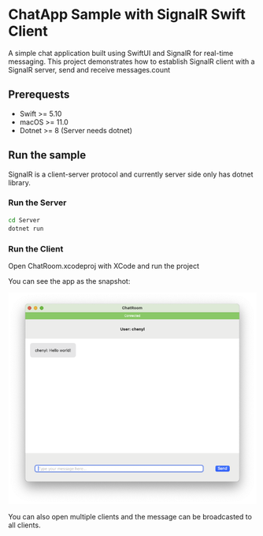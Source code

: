 # ChatApp Sample with SignalR Swift Client

A simple chat application built using SwiftUI and SignalR for real-time messaging. This project demonstrates how to establish SignalR client with a SignalR server, send and receive messages.count

## Prerequests

- Swift >= 5.10
- macOS >= 11.0
- Dotnet >= 8 (Server needs dotnet)

## Run the sample

SignalR is a client-server protocol and currently server side only has dotnet library.

### Run the Server

```bash
cd Server
dotnet run
```

### Run the Client

Open ChatRoom.xcodeproj with XCode and run the project

You can see the app as the snapshot:

![alt text](snapshort.png)

You can also open multiple clients and the message can be broadcasted to all clients.